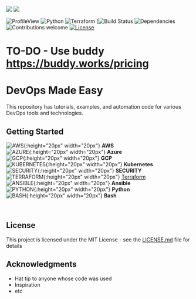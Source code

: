 ![](./img/devops.jpg)
![](./img/tagline.jpg)

![ProfileView](https://komarev.com/ghpvc/?username=rathi-prashant)
![Python](https://img.shields.io/badge/python-v3.7+-blue.svg)
![Terraform](https://img.shields.io/badge/terraform-v12.09+-blue.svg)
[![Build Status]()
![Dependencies](https://img.shields.io/badge/dependencies-up%20to%20date-brightgreen.svg)
![Contributions welcome](https://img.shields.io/badge/contributions-welcome-orange.svg)
[![License](https://img.shields.io/badge/license-MIT-blue.svg)](https://opensource.org/licenses/MIT)

# TO-DO - Use buddy https://buddy.works/pricing

# DevOps Made Easy

This repository has tutorials, examples, and automation code for various DevOps tools and technologies.

## Getting Started

![AWS](./img/folder-icon.png){:height="20px" width="20px"} **AWS**  
![AZURE](./img/folder-icon.png){:height="20px" width="20px"} **Azure**  
![GCP](./img/folder-icon.png){:height="20px" width="20px"} **GCP**  
![KUBERNETES](./img/folder-icon.png){:height="20px" width="20px"} **Kubernetes**  
![SECURITY](./img/folder-icon.png){:height="20px" width="20px"} **SECURITY**  
![TERRAFORM](./img/folder-icon.png){:height="20px" width="20px"} [Terraform](https://github.com/rathi-prashant/awesome_devops_examples/tree/master/terraform)   
![ANSIBLE](./img/folder-icon.png){:height="20px" width="20px"} **Ansible**  
![PYTHON](./img/folder-icon.png){:height="20px" width="20px"} **Python**  
![BASH](./img/folder-icon.png){:height="20px" width="20px"} **Bash**  

<br/>


## License

This project is licensed under the MIT License - see the [LICENSE.md](https://github.com/rathi-prashant/awesome_devops_examples/blob/master/docs/LICENSE.md) file for details

## Acknowledgments

* Hat tip to anyone whose code was used
* Inspiration
* etc

